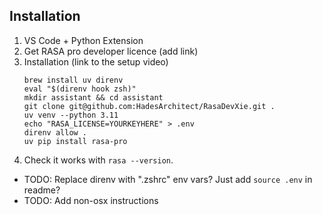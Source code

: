 ## Installation

1. VS Code + Python Extension
1. Get RASA pro developer licence (add link)
1. Installation (link to the setup video)
    ```OSX
    brew install uv direnv
    eval "$(direnv hook zsh)"
    mkdir assistant && cd assistant
    git clone git@github.com:HadesArchitect/RasaDevXie.git .
    uv venv --python 3.11
    echo "RASA_LICENSE=YOURKEYHERE" > .env
    direnv allow .
    uv pip install rasa-pro
    ```
1. Check it works with `rasa --version`.

- TODO: Replace direnv with ".zshrc" env vars? Just add `source .env` in readme? 
- TODO: Add non-osx instructions
